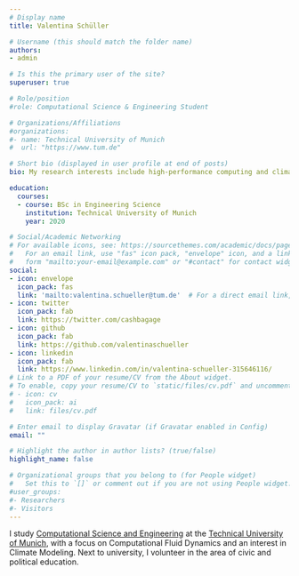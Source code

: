 ```yaml
---
# Display name
title: Valentina Schüller

# Username (this should match the folder name)
authors:
- admin

# Is this the primary user of the site?
superuser: true

# Role/position
#role: Computational Science & Engineering Student

# Organizations/Affiliations
#organizations:
#- name: Technical University of Munich
#  url: "https://www.tum.de"

# Short bio (displayed in user profile at end of posts)
bio: My research interests include high-performance computing and climate science.

education:
  courses:
  - course: BSc in Engineering Science
    institution: Technical University of Munich
    year: 2020

# Social/Academic Networking
# For available icons, see: https://sourcethemes.com/academic/docs/page-builder/#icons
#   For an email link, use "fas" icon pack, "envelope" icon, and a link in the
#   form "mailto:your-email@example.com" or "#contact" for contact widget.
social:
- icon: envelope
  icon_pack: fas
  link: 'mailto:valentina.schueller@tum.de'  # For a direct email link, use "mailto:test@example.org".
- icon: twitter
  icon_pack: fab
  link: https://twitter.com/cashbagage
- icon: github
  icon_pack: fab
  link: https://github.com/valentinaschueller
- icon: linkedin
  icon_pack: fab
  link: https://www.linkedin.com/in/valentina-schueller-315646116/
# Link to a PDF of your resume/CV from the About widget.
# To enable, copy your resume/CV to `static/files/cv.pdf` and uncomment the lines below.
# - icon: cv
#   icon_pack: ai
#   link: files/cv.pdf

# Enter email to display Gravatar (if Gravatar enabled in Config)
email: ""

# Highlight the author in author lists? (true/false)
highlight_name: false

# Organizational groups that you belong to (for People widget)
#   Set this to `[]` or comment out if you are not using People widget.
#user_groups:
#- Researchers
#- Visitors
---
```


I study [Computational Science and Engineering](https://www.in.tum.de/en/for-prospective-students/masters-programs/computational-science-and-engineering/) at the [Technical University of Munich](https://www.tum.de), with a focus on Computational Fluid Dynamics and an interest in Climate Modeling. Next to university, I volunteer in the area of civic and political education.